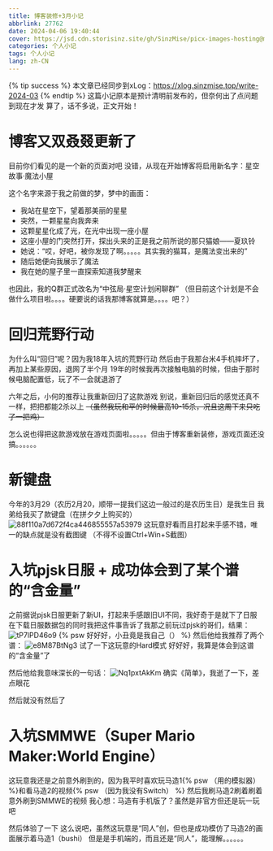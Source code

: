 ```yaml
---
title: 博客装修+3月小记
abbrlink: 27762
date: 2024-04-06 19:40:44
cover: https://jsd.cdn.storisinz.site/gh/SinzMise/picx-images-hosting@master/20240531/2024-03.77de7vvpz7.webp
categories: 个人小记
tags: 个人小记
lang: zh-CN
---
```

{% tip success %} 本文章已经同步到xLog：https://xlog.sinzmise.top/write-2024-03 {% endtip %}
这篇小记原本是预计清明前发布的，但奈何出了点问题到现在才发
算了，话不多说，正文开始！

# 博客又双叒叕更新了
目前你们看见的是一个新的页面对吧
没错，从现在开始博客将启用新名字：星空故事·魔法小屋

这个名字来源于我之前做的梦，梦中的画面：
- 我站在星空下，望着那美丽的星星
- 突然，一颗星星向我奔来
- 这颗星星化成了光，在光中出现一座小屋
- 这座小屋的门突然打开，探出头来的正是我之前所说的那只猫娘——夏玖铃
- 她说：“哎，好吧，被你发现了啊。。。。。其实我的猫耳，是魔法变出来的”
- 随后她便向我展示了魔法
- 我在她的屋子里一直探索知道我梦醒来

也因此，我的Q群正式改名为“中弦局·星空计划闲聊群”
（但目前这个计划是不会做什么项目啦。。。。硬要说的话我那博客就算是。。。。吧？）

# 回归荒野行动
为什么叫“回归”呢？因为我18年入坑的荒野行动
然后由于我那台米4手机摔坏了，再加上某些原因，退网了半个月
19年的时候我再次接触电脑的时候，但由于那时候电脑配置低，玩了不一会就退游了

六年之后，小何的推荐让我重新回归了这款游戏
别说，重新回归后的感觉还真不一样，把把都能2杀以上 ~~（虽然我玩和平的时候最高10-15杀，况且这周下来只吃了一把鸡）~~

怎么说也得把这款游戏放在游戏页面啦。。。。。但由于博客重新装修，游戏页面还没搞。。。。。。

# 新键盘
今年的3月29（农历2月20，顺带一提我们这边一般过的是农历生日）是我生日
我弟给我买了款键盘（在拼夕夕上购买的）
![88f110a7d672f4ca446855557a53979](https://jsd.cdn.storisinz.site/gh/SinzMise/picx-images-hosting@master/88f110a7d672f4ca446855557a53979.b8oh9gxf9.webp)
这玩意好看而且打起来手感不错，唯一的缺点就是没有截图键
（不得不设置Ctrl+Win+S截图）

# 入坑pjsk日服 + 成功体会到了某个谱的“含金量”
之前据说pjsk日服更新了新UI，打起来手感跟旧UI不同，我好奇于是就下了日服
在下载日服数据包的同时我把这件事告诉了我那之前玩过pjsk的哥们，结果：
![tP7lPD46o9](https://jsd.cdn.storisinz.site/gh/SinzMise/picx-images-hosting@master/tP7lPD46o9.3d4kihor57.webp)
{% psw 好好好，小丑竟是我自己（） %}
然后他给我推荐了两个谱：
![e8M87BtNg3](https://jsd.cdn.storisinz.site/gh/SinzMise/picx-images-hosting@master/e8M87BtNg3.4qr3mj11ks.webp)
试了一下这玩意的Hard模式
好好好，我算是体会到这谱的“含金量”了

然后他给我意味深长的一句话：
![Nq1pxtAkKm](https://jsd.cdn.storisinz.site/gh/SinzMise/picx-images-hosting@master/Nq1pxtAkKm.64dmqkek97.webp)
确实《简单》，我逝了一下，差点眼花

然后就没有然后了

# 入坑SMMWE（Super Mario Maker:World Engine）
这玩意我还是之前意外刷到的，因为我平时喜欢玩马造1{% psw （用的模拟器） %}和看马造2的视频{% psw （因为我没有Switch） %}
然后我刷马造2刷着刷着意外刷到SMMWE的视频
我心想：马造有手机版了？虽然是非官方但还是玩一玩吧

然后体验了一下
这么说吧，虽然这玩意是“同人”创，但也是成功模仿了马造2的画面展示着马造1（bushi）
但是是手机端的，而且还是“同人”，能理解。。。。。。